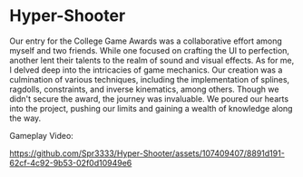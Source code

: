 # Hyper-Shooter
Our entry for the College Game Awards was a collaborative effort among myself and two friends. While one focused on crafting the UI to perfection, another lent their talents to the realm of sound and visual effects. As for me, I delved deep into the intricacies of game mechanics. Our creation was a culmination of various techniques, including the implementation of splines, ragdolls, constraints, and inverse kinematics, among others. Though we didn't secure the award, the journey was invaluable. We poured our hearts into the project, pushing our limits and gaining a wealth of knowledge along the way.

Gameplay Video:


https://github.com/Spr3333/Hyper-Shooter/assets/107409407/8891d191-62cf-4c92-9b53-02f0d10949e6

